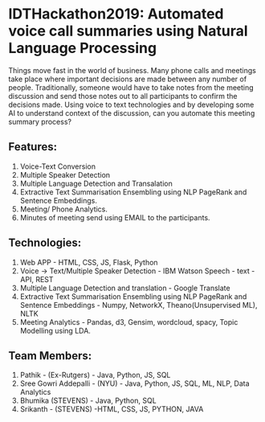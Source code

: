 # IDTHackathon2019: Automated voice call summaries using Natural Language Processing

Things move fast in the world of business.  Many phone calls and meetings take place where important decisions are made between any number of people.  Traditionally, someone would have to take notes from the meeting discussion and send those notes out to all participants to confirm the decisions made.  Using voice to text technologies and by developing some AI to understand context of the discussion, can you automate this meeting summary process?



## Features:

1. Voice-Text Conversion
2. Multiple Speaker Detection
3. Multiple Language Detection and Transalation
4. Extractive Text Summarisation Ensembling using NLP PageRank and Sentence Embeddings.
5. Meeting/ Phone Analytics.
6. Minutes of meeting send using EMAIL to the participants.

## Technologies:
1. Web APP - HTML, CSS, JS, Flask, Python
2. Voice -> Text/Multiple Speaker Detection  - IBM Watson Speech - text -API, REST
3. Multiple Language Detection and translation - Google Translate
4. Extractive Text Summarisation Ensembling using NLP PageRank and Sentence Embeddings - Numpy, NetworkX, Theano(Unsupervised ML), NLTK
5. Meeting Analytics - Pandas, d3, Gensim, wordcloud, spacy, Topic Modelling using LDA.


## Team Members:
1. Pathik - (Ex-Rutgers) - Java, Python, JS, SQL
2. Sree Gowri Addepalli - (NYU) - Java, Python, JS, SQL, ML, NLP, Data Analytics
3. Bhumika (STEVENS) - Java, Python, SQL
4. Srikanth - (STEVENS) -HTML, CSS, JS, PYTHON, JAVA  
